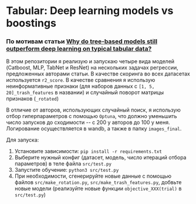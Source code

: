 # Tabular: Deep learning models vs boostings
### По мотивам статьи [Why do tree-based models still outperform deep learning on typical tabular data?](https://hal.science/hal-03723551/document)

В этом репозитории я реализую и запускаю четыре вида моделей (Catboost, MLP, TabNet и ResNet) на нескольких задачах регрессии, предложенных авторами статьи. В качестве скоринга во всех датасетах используется `r2_score`. В качестве сравнения я использую неинформативные признаки (для наборов данных с `[1, 5, 20]_trash_features` в названии) и случайный поворот матрицы признаков (`_rotated`)

В отличие от авторов, использующих случайный поиск, я использую отбор гиперпараметров с помощью `Optuna`, что должно уменьшить число запусков до сходимости -- с 200 у авторов до 100 у меня. Логирование осуществляется в wandb, а также в папку `images_final`.

Для запуска:
1. Установите зависимости: `pip install -r requirements.txt`
2. Выберите нужный конфиг (датасет, модель, число итераций отбора параметров) в теле файла `src/test.py`
3. Запустите обучение: `python3 src/test.py`
4. При необходимости, сгенерируйте новые данные с помощью файлов `src/make_rotation.py`, `src/make_trash_features.py`, добвьте новые модели (реализуйте новые функции `objective_XXX(trial)` в `src/test.py`)
